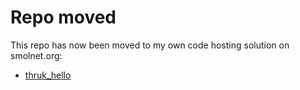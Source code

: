 # Repo moved
This repo has now been moved to my own code hosting solution on smolnet.org:
* [thruk_hello](https://code.smolnet.org/micke/thruk_hello)
